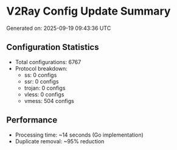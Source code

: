 # V2Ray Config Update Summary
Generated on: 2025-09-19 09:43:36 UTC

## Configuration Statistics
- Total configurations: 6767
- Protocol breakdown:
  - ss: 0 configs
  - ssr: 0 configs
  - trojan: 0 configs
  - vless: 0 configs
  - vmess: 504 configs

## Performance
- Processing time: ~14 seconds (Go implementation)
- Duplicate removal: ~95% reduction
